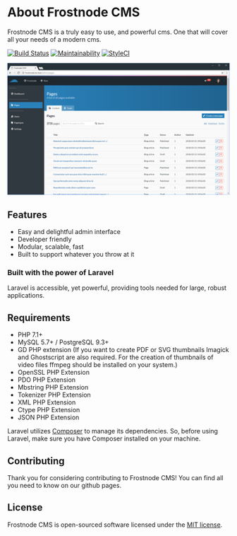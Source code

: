 # About Frostnode CMS

Frostnode CMS is a truly easy to use, and powerful cms. One that will cover all your needs of a modern cms.

[![Build Status](https://travis-ci.org/frostnode/frostnode-cms.svg?branch=master)](https://travis-ci.org/frostnode/frostnode-cms)
[![Maintainability](https://api.codeclimate.com/v1/badges/c0172f84e2eee5394a43/maintainability)](https://codeclimate.com/github/frostnode/frostnode-cms/maintainability)
[![StyleCI](https://styleci.io/repos/124519758/shield?branch=master)](https://styleci.io/repos/124519758)

![Admin pages](docs/assets/images/screenshot-1.jpg?raw=true "Admin")

## Features
- Easy and delightful admin interface
- Developer friendly
- Modular, scalable, fast
- Built to support whatever you throw at it


### Built with the power of Laravel
Laravel is accessible, yet powerful, providing tools needed for large, robust applications.

## Requirements
- PHP 7.1+
- MySQL 5.7+ / PostgreSQL 9.3+
- GD PHP extension (If you want to create PDF or SVG thumbnails Imagick and Ghostscript are also required. For the creation of thumbnails of video files ffmpeg should be installed on your system.)
- OpenSSL PHP Extension
- PDO PHP Extension
- Mbstring PHP Extension
- Tokenizer PHP Extension
- XML PHP Extension
- Ctype PHP Extension
- JSON PHP Extension

Laravel utilizes [Composer](https://getcomposer.org/) to manage its dependencies. So, before using Laravel, make sure you have Composer installed on your machine.

## Contributing
Thank you for considering contributing to Frostnode CMS! You can find all you need to know on our github pages.

## License
Frostnode CMS is open-sourced software licensed under the [MIT license](https://opensource.org/licenses/MIT).

